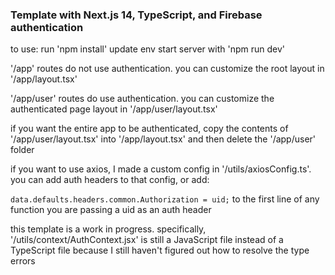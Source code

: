 ### Template with Next.js 14, TypeScript, and Firebase authentication

to use:
run 'npm install'
update env
start server with 'npm run dev'

'/app'  routes do not use authentication. you can customize the root layout in '/app/layout.tsx'

'/app/user' routes do use authentication. you can customize the authenticated page layout in '/app/user/layout.tsx'

if you want the entire app to be authenticated, copy the contents of '/app/user/layout.tsx' into '/app/layout.tsx' and then delete the '/app/user' folder


if you want to use axios, I made a custom config in '/utils/axiosConfig.ts'. you can add auth headers to that config, or add:

``` data.defaults.headers.common.Authorization = uid; ``` to the first line of any function you are passing a uid as an auth header

this template is a work in progress. specifically, '/utils/context/AuthContext.jsx' is still a JavaScript file instead of a TypeScript file because I still haven't figured out how to resolve the type errors
